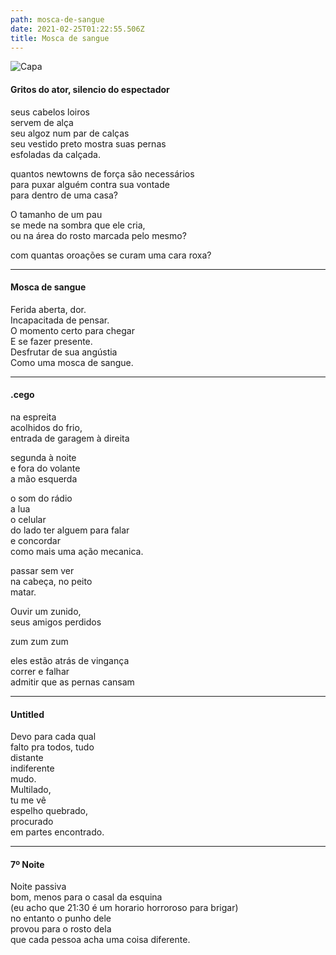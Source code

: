 ```yaml
---
path: mosca-de-sangue
date: 2021-02-25T01:22:55.506Z
title: Mosca de sangue
---
```

![Capa](/../assets/moscasangue.jpeg "Capa mosca")

#### Gritos do ator, silencio do espectador

seus cabelos loiros  
servem de alça  
seu algoz num par de calças  
seu vestido preto mostra suas pernas  
esfoladas da calçada.  

quantos newtowns de força são necessários  
para puxar alguém contra sua vontade  
para dentro de uma casa?  

O tamanho de um pau  
se mede na sombra que ele cria,  
ou na área do rosto marcada pelo mesmo?  

com quantas oroações se curam uma cara roxa?  

-----

#### Mosca de sangue

Ferida aberta, dor.  
Incapacitada de pensar.  
O momento certo para chegar  
E se fazer presente.  
Desfrutar de sua angústia   
Como uma mosca de sangue.  

-----

#### .cego

na espreita  
acolhidos do frio,  
entrada de garagem à direita  

segunda à noite  
e fora do volante  
a mão esquerda  

o som do rádio  
a lua  
o celular  
do lado ter alguem para falar  
e concordar   
como mais uma ação mecanica.  

passar sem ver  
na cabeça, no peito  
matar.  

Ouvir um zunido,  
seus amigos perdidos  

zum zum zum  

eles estão atrás de vingança  
correr e falhar  
admitir que as pernas cansam  


-----

#### Untitled

Devo para cada qual  
falto pra todos, tudo  
distante  
indiferente  
mudo.   
Multilado,  
tu me vê  
espelho quebrado,  
procurado  
em partes encontrado.  

-----

#### 7º Noite

Noite passiva  
bom, menos para o casal da esquina  
(eu acho que 21:30 é um horario horroroso para brigar)  
no entanto o punho dele  
provou para o rosto dela  
que cada pessoa acha uma coisa diferente.  
